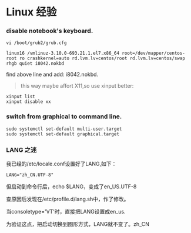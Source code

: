 # Linux 经验
### disable notebook's keyboard.
    vi /boot/grub2/grub.cfg
  
    linux16 /vmlinuz-3.10.0-693.21.1.el7.x86_64 root=/dev/mapper/centos-root ro crashkernel=auto rd.lvm.lv=centos/root rd.lvm.lv=centos/swap rhgb quiet i8042.nokbd 
  
find above line and add: i8042.nokbd.
  
> this way maybe affort X11,so use xinput better:

    xinput list
    xinput disable xx

### switch from graphical to command line.
    sudo systemctl set-default multi-user.target
    sudo systemctl set-default graphical.target

### LANG 之迷
我已经的/etc/locale.conf设置好了LANG,如下：  

    LANG="zh_CN.UTF-8"
但启动到命令行后，echo $LANG，变成了en_US.UTF-8  

查原因后发现在/etc/profile.d/lang.sh中，作了修改。  

当consoletype='VT'时，直接把LANG设置成en_us.  

为验证这点，把启动切换到图形方式，LANG就不变了。zh_CN  



